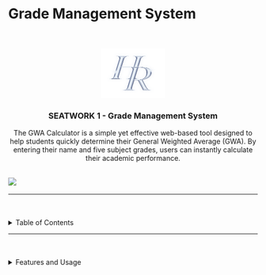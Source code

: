 # Grade Management System

<a name="readme-top"/>

<br/>

<br />
<div align="center">
  <a href="https://github.com/haez0/">
  <img src="./assets/img/hr_logo.png"
    <img src="" alt="" width="130" height="100">
  </a>

  <h3 align="center">SEATWORK 1 - Grade Management System</h3>
</div>
<div align="center">
  The GWA Calculator is a simple yet effective web-based tool designed to 
  help students quickly determine their General Weighted Average (GWA). 
  By entering their name and five subject grades, users can instantly calculate their academic performance.
</div>

<br />

![](https://visit-counter.vercel.app/counter.png?page=haez0/Github-Git-Guide)

---

<br />
<br />

<details>
  <summary>Table of Contents</summary>
  <ol>
    <li>
      <a href="./index.html">Main page </a>
    </li>
    <li>
      <a href="./pages/page1/index.html">Multiple Layer</a>
      <ol>
      </ol>
    </li>
  </ol>
</details>

---

<br />
<br />

<details>
  <summary>Features and Usage</summary>
<div>
  Features:
<li> 
  User Input – Students can input their name and five subject grades into designated fields.
</li>

<li> 
  Automatic Calculation – The system processes the input and computes the GWA without requiring manual effort.
</li>

<li> 
  Instant Results – Once the user submits the form, the calculated GWA is displayed immediately.
</li>

</div>
</details>